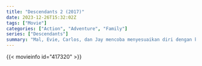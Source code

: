 ```yaml
---
title: "Descendants 2 (2017)"
date: 2023-12-26T15:32:02Z
tags: ["Movie"]
categories: ["Action", "Adventure", "Family"]
series: ["Descendants"]
summary: "Mal, Evie, Carlos, dan Jay mencoba menyesuaikan diri dengan kehidupan di Auradon, namun Mal kewalahan menghadapi tekanan dan kembali ke akarnya."
---
```


<mux-player stream-type="on-demand"
src="https://kp3d-my.sharepoint.com/personal/ryoo_kp3d_onmicrosoft_com/_layouts/15/download.aspx?share=ESypNZkRkX1EqkE5Fh8J02MBMeSfTpFEEBYSCJo33-MqsA" prefer-playback="mse" controls>

</mux-player>


{{< movieinfo id="417320" >}}

<script src="https://cdn.jsdelivr.net/npm/@mux/mux-player"></script>

 <script type="application/ld+json ">
{
"@context": "https://schema.org/",
"@type": "VideoObject",
"name": "Descendants 2",
"contentUrl": "https://stream.mux.com/G5m01sE02bxE86ebOCrfhtlbrUnA3L9ZpG6amvFYyXevk.m3u8",
"thumbnailUrl": "https://www.themoviedb.org/t/p/original/9eSoJrj8LkbUzuPSJzgSXWKexKj.jpg?width=314&fit_mode=preserve&time=25",
"uploadDate": "2023-12-25T06:24:19Z",
}

</script>

